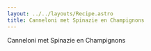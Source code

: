 ```yaml
---
layout: ../../layouts/Recipe.astro
title: Canneloni met Spinazie en Champignons
---
```

Canneloni met Spinazie en Champignons